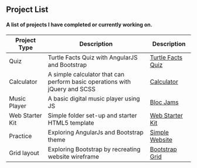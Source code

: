 ## Project List
#### A list of projects I have completed or currently working on.

Project Type  | Description   | Description
------------- | ------------- | -------------
Quiz | Turtle Facts Quiz with AngularJS and Bootstrap  | [Turtle Facts Quiz](http://www.jagawebdev.com/turtleFacts/)
Calculator | A simple calculator that can perform basic operations with jQuery and SCSS | [Calculator](http://www.jagawebdev.com/calculator/)
Music Player |  	A basic digital music player using JS  | [Bloc Jams](http://www.jagawebdev.com/bloc-jams/)
Web Starter Kit  | Simple folder set-up and starter HTML5 template | [Web Starter Kit](http://www.jagawebdev.com/web-starter-kit/)
Practice  | Exploring AngularJs and Bootstrap theme | [Simple Website](https://github.com/jagawebdev/simple-website-angularjs)
Grid layout  | Exploring Bootstrap by recreating website wireframe | [Bootstrap Grid](http://www.jagawebdev.com/bootstrap-grid/)


